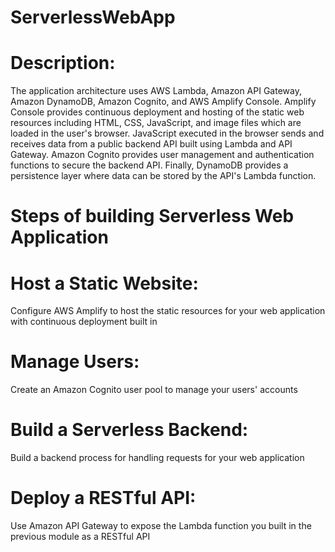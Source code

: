# ServerlessWebApp

# Description:
The application architecture uses AWS Lambda, Amazon API Gateway, Amazon DynamoDB, Amazon Cognito, and AWS Amplify Console. Amplify Console provides continuous deployment and hosting of the static web resources including HTML, CSS, JavaScript, and image files which are loaded in the user's browser. JavaScript executed in the browser sends and receives data from a public backend API built using Lambda and API Gateway. Amazon Cognito provides user management and authentication functions to secure the backend API. Finally, DynamoDB provides a persistence layer where data can be stored by the API's Lambda function.

# Steps of building Serverless Web Application 

# Host a Static Website: 
Configure AWS Amplify to host the static resources for your web application with continuous deployment built in

# Manage Users: 
Create an Amazon Cognito user pool to manage your users' accounts
# Build a Serverless Backend: 
Build a backend process for handling requests for your web application
# Deploy a RESTful API: 
Use Amazon API Gateway to expose the Lambda function you built in the previous module as a RESTful API
